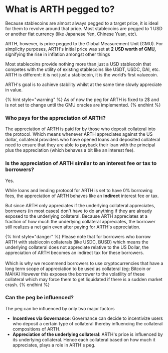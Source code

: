# What is ARTH pegged to?

Because stablecoins are almost always pegged to a target price, it is ideal for them to revolve around that price. Most stablecoins are pegged to 1 USD  or another fiat currency (like Japanese Yen, Chinese Yuan, etc).&#x20;

ARTH, however, is price pegged to the Global Measurement Unit (GMU). For simplicity purposes, ARTH's initial price was set at **2 USD worth of GMU,** signifying the rise in inflation amongst other things

Most stablecoins provide nothing more than just a USD stablecoin that competes with the utility of existing stablecoins like USDT, USDC, DAI, etc. ARTH is different: it is not just a stablecoin, it is the world’s first valuecoin.&#x20;

ARTH's goal is to achieve stability whilst at the same time slowly appreciate in value.

{% hint style="warning" %}
As of now the peg for ARTH is fixed to 2$ and is not set to change until the GMU oracles are implemented.
{% endhint %}

### Who pays for the appreciation of ARTH?

The appreciation of ARTH is paid for by those who deposit collateral into the protocol. Which means whenever ARTH appreciates against the US dollar, collateral providers who have opened loans and deposited collateral need to ensure that they are able to payback their loan with the principal plus the appreciation (which behaves a bit like an interest fee).

### Is the appreciation of ARTH  similar to an interest fee or tax to borrowers?

Yes.&#x20;

While loans and lending protocol for ARTH is set to have 0% borrowing fees, the appreciation of ARTH behaves like an **indirect** interest fee or tax.

But since ARTH only appreciates if the underlying collateral appreciates, borrowers (in most cases) don't have to do anything if they are already exposed to the underlying collateral. Because ARTH appreciates at a fraction of how much the underlying collateral appreciates, the borrower still realizes a net gain even after paying for ARTH's appreciation.

{% hint style="danger" %}
Please note that for borrowers who borrow ARTH with stablecoin collaterals (like USDC, BUSD) which means the underlying collateral does not appreciate relative to the US Dollar, the appreciation of ARTH becomes an indirect tax for these borrowers. \
\
Which is why we recommend borrowers to use cryptocurrencies that have a long term scope of appreciation to be used as collateral (eg: Bitcoin or MAHA) However this exposes the borrower to the volatility of these collateral which may force them to get liquidated if there is a sudden market crash.
{% endhint %}

### Can the peg be influenced?

The peg can be influenced by only two major factors&#x20;

* **Incentives via Governance**: Governance can decide to incentivize users who deposit a certain type of collateral thereby influencing the collateral compositions of ARTH.
* **Appreciation of the underlying collateral**: ARTH's price is influenced by its underlying collateral. Hence each collateral based on how much it appreciates, plays a role in ARTH's peg.
